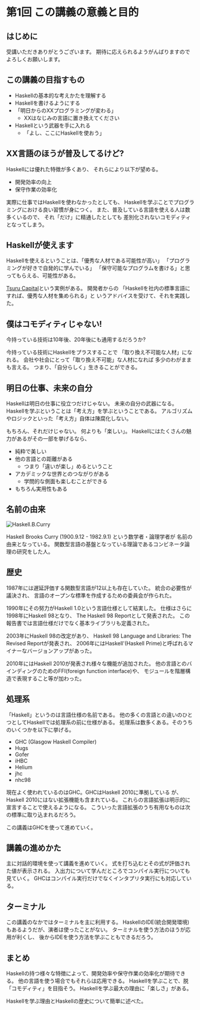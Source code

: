 第1回 この講義の意義と目的
==========================

はじめに
--------

受講いただきありがとうございます。
期待に応えられるようがんばりますので
よろしくお願いします。

この講義の目指すもの
--------------------

* Haskellの基本的な考えかたを理解する
* Haskellを書けるようにする
* 「明日からのXXプログラミングが変わる」
    + XXはなじみの言語に置き換えてください
* Haskellという武器を手に入れる
    + 「よし、ここにHaskellを使おう」

XX言語のほうが普及してるけど?
-----------------------------

Haskellには優れた特徴が多くあり、
それらにより以下が望める。

* 開発効率の向上
* 保守作業の効率化

実際に仕事ではHaskellを使わなかったとしても、
Haskellを学ぶことでプログラミングにおける良い習慣が身につく。
また、普及している言語を使える人は数多くいるので、
それ「だけ」に精通したとしても
差別化されないコモディティとなってしまう。

Haskellが使えます
-----------------

Haskellを使えるということは、「優秀な人材である可能性が高い」
「プログラミングが好きで自発的に学んでいる」
「保守可能なプログラムを書ける」と思ってもらえる、可能性がある。

[Tsuru Capital](http://www.tsurucapital.com)という実例がある。
開発者からの
「Haskellを社内の標準言語にすれば、優秀な人材を集められる」と
いうアドバイスを受けて、それを実践した。

僕はコモディティじゃない!
-------------------------

今持っている技術は10年後、20年後にも通用するだろうか?

今持っている技術にHaskellをプラスすることで
「取り換え不可能な人材」になれる。
会社や社会にとって「取り換え不可能」な人材になれば
多少のわがままも言える。
つまり、「自分らしく」生きることができる。

明日の仕事、未来の自分
----------------------

Haskellは明日の仕事に役立つだけじゃない。
未来の自分の武器になる。
Haskellを学ぶということは「考え方」を学ぶということである。
アルゴリズムやロジックといった「考え方」自体は陳腐化しない。

もちろん、それだけじゃない。
何よりも「楽しい」。
Haskellにはたくさんの魅力があるがその一部を挙げるなら、

* 純粋で美しい
* 他の言語との距離がある
    - つまり「違いが楽し」めるということ
* アカデミックな世界とのつながりがある
    - 学問的な側面も楽しむことができる
* もちろん実用性もある

名前の由来
----------

![Haskell.B.Curry](HaskellBCurry.jpg "medium")

Haskell Brooks Curry (1900.9.12 - 1982.9.1) という数学者・論理学者が
名前の由来となっている。
関数型言語の基盤となっている理論であるコンビネータ論理の研究をした人。

歴史
----

1987年には遅延評価する関数型言語が12以上も存在していた。
統合の必要性が議決され、
言語のオープンな標準を作成するための委員会が作られた。

1990年にその努力がHaskell 1.0という言語仕様として結実した。
仕様はさらに1998年にHaskell 98となり、
The Haskell 98 Reportとして発表された。
この報告書では言語仕様だけでなく基本ライブラリも定義された。

2003年にHaskell 98の改定があり、
Haskell 98 Language and Libraries: The Revised Reportが発表され、
2006年にはHaskell'(Haskell Prime)と呼ばれるマイナーなバージョンアップがあった。

2010年にはHaskell 2010が発表され様々な機能が追加された。
他の言語とのバインディングのためのFFI(foreign function interface)や、
モジュールを階層構造で表現すること等が加わった。

処理系
------

「Haskell」というのは言語仕様の名前である。
他の多くの言語との違いのひとつとしてHaskellでは処理系の前に仕様がある。
処理系は数多くある。そのうちのいくつかを以下に挙げる。

* GHC (Glasgow Haskell Compiler)
* Hugs
* Gofer
* iHBC
* Helium
* jhc
* nhc98

現在よく使われているのはGHC。GHCはHaskell 2010に準拠している
が、Haskell 2010にはない拡張機能も含まれている。
これらの言語拡張は明示的に宣言することで使えるようになる。
こういった言語拡張のうち有用なものは次の標準に取り込まれるだろう。

この講義はGHCを使って進めていく。

講義の進めかた
--------------

主に対話的環境を使って講義を進めていく。
式を打ち込むとその式が評価された値が表示される。
入出力について学んだところでコンパイル実行についても見ていく。
GHCはコンパイル実行だけでなくインタプリタ実行にも対応している。

ターミナル
----------

この講義のなかではターミナルを主に利用する。
HaskellのIDE(統合開発環境)もあるようだが、演者は使ったことがない。
ターミナルを使う方法のほうが応用が利くし、
後からIDEを使う方法を学ぶこともできるだろう。

まとめ
------

Haskellの持つ様々な特徴によって、開発効率や保守作業の効率化が期待できる。
他の言語を使う場合でもそれらは応用できる。
Haskellを学ぶことで、脱「コモディティ」を目指そう。
Haskellを学ぶ最大の理由に「楽しさ」がある。

Haskellを学ぶ理由とHaskellの歴史について簡単に述べた。
